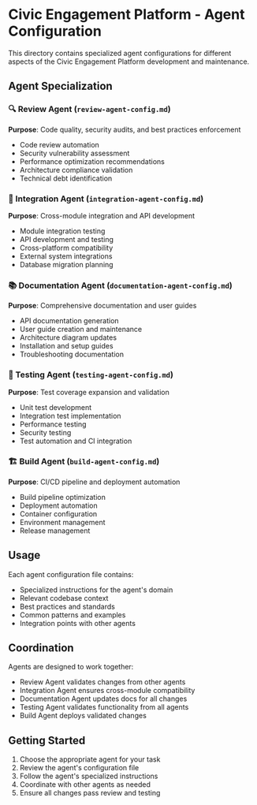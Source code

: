 # Civic Engagement Platform - Agent Configuration

This directory contains specialized agent configurations for different aspects of the Civic Engagement Platform development and maintenance.

## Agent Specialization

### 🔍 Review Agent (`review-agent-config.md`)
**Purpose**: Code quality, security audits, and best practices enforcement
- Code review automation
- Security vulnerability assessment
- Performance optimization recommendations
- Architecture compliance validation
- Technical debt identification

### 🔗 Integration Agent (`integration-agent-config.md`)
**Purpose**: Cross-module integration and API development
- Module integration testing
- API development and testing
- Cross-platform compatibility
- External system integrations
- Database migration planning

### 📚 Documentation Agent (`documentation-agent-config.md`)
**Purpose**: Comprehensive documentation and user guides
- API documentation generation
- User guide creation and maintenance
- Architecture diagram updates
- Installation and setup guides
- Troubleshooting documentation

### 🧪 Testing Agent (`testing-agent-config.md`)
**Purpose**: Test coverage expansion and validation
- Unit test development
- Integration test implementation
- Performance testing
- Security testing
- Test automation and CI integration

### 🏗️ Build Agent (`build-agent-config.md`)
**Purpose**: CI/CD pipeline and deployment automation
- Build pipeline optimization
- Deployment automation
- Container configuration
- Environment management
- Release management

## Usage

Each agent configuration file contains:
- Specialized instructions for the agent's domain
- Relevant codebase context
- Best practices and standards
- Common patterns and examples
- Integration points with other agents

## Coordination

Agents are designed to work together:
- Review Agent validates changes from other agents
- Integration Agent ensures cross-module compatibility
- Documentation Agent updates docs for all changes
- Testing Agent validates functionality from all agents
- Build Agent deploys validated changes

## Getting Started

1. Choose the appropriate agent for your task
2. Review the agent's configuration file
3. Follow the agent's specialized instructions
4. Coordinate with other agents as needed
5. Ensure all changes pass review and testing
